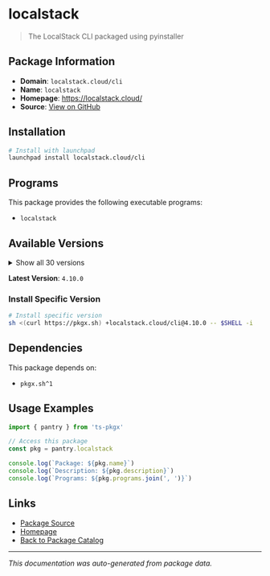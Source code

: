 # localstack

> The LocalStack CLI packaged using pyinstaller

## Package Information

- **Domain**: `localstack.cloud/cli`
- **Name**: `localstack`
- **Homepage**: https://localstack.cloud/
- **Source**: [View on GitHub](https://github.com/pkgxdev/pantry/tree/main/projects/localstack.cloud/cli/package.yml)

## Installation

```bash
# Install with launchpad
launchpad install localstack.cloud/cli
```

## Programs

This package provides the following executable programs:

- `localstack`

## Available Versions

<details>
<summary>Show all 30 versions</summary>

- `4.10.0`, `4.9.2`, `4.9.1`, `4.9.0`, `4.8.1`
- `4.8.0`, `4.7.0`, `4.6.0`, `4.5.0`, `4.4.0`
- `4.3.0`, `4.2.0`, `4.1.1`, `4.1.0`, `4.0.3`
- `4.0.2`, `4.0.1`, `4.0.0`, `3.8.1`, `3.8.0`
- `3.6.0`, `3.5.0`, `3.4.0`, `3.3.0`, `3.2.0`
- `3.1.0`, `3.0.2`, `3.0.1`, `3.0.0`, `2.3.2`

</details>

**Latest Version**: `4.10.0`

### Install Specific Version

```bash
# Install specific version
sh <(curl https://pkgx.sh) +localstack.cloud/cli@4.10.0 -- $SHELL -i
```

## Dependencies

This package depends on:

- `pkgx.sh^1`

## Usage Examples

```typescript
import { pantry } from 'ts-pkgx'

// Access this package
const pkg = pantry.localstack

console.log(`Package: ${pkg.name}`)
console.log(`Description: ${pkg.description}`)
console.log(`Programs: ${pkg.programs.join(', ')}`)
```

## Links

- [Package Source](https://github.com/pkgxdev/pantry/tree/main/projects/localstack.cloud/cli/package.yml)
- [Homepage](https://localstack.cloud/)
- [Back to Package Catalog](../../../package-catalog.md)

---

*This documentation was auto-generated from package data.*
